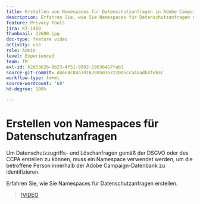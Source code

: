 ```yaml
---
title: Erstellen von Namespaces für Datenschutzanfragen in Adobe Campaign Standard (ACS)
description: Erfahren Sie, wie Sie Namespaces für Datenschutzanfragen erstellen.
feature: Privacy Tools
jira: KT-1460
thumbnail: 22600.jpg
doc-type: feature video
activity: use
role: Admin
level: Experienced
team: TM
exl-id: b2d5362b-9b23-4f51-9802-19636457fab3
source-git-commit: d46e4c84a7d162085016722005cca4aadb4feb3c
workflow-type: tm+mt
source-wordcount: '60'
ht-degree: 100%

---
```


# Erstellen von Namespaces für Datenschutzanfragen

Um Datenschutzzugriffs- und Löschanfragen gemäß der DSGVO oder des CCPA erstellen zu können, muss ein Namespace verwendet werden, um die betroffene Person innerhalb der Adobe Campaign-Datenbank zu identifizieren.

Erfahren Sie, wie Sie Namespaces für Datenschutzanfragen erstellen.

>[!VIDEO](https://video.tv.adobe.com/v/22600?quality=12&learn=on)
